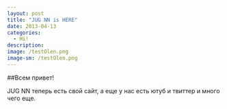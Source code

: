```yaml
---
layout: post
title: "JUG NN is HERE"
date: 2013-04-13
categories:
  - Hi!
description: 
image: /testOlen.png
image-sm: /testOlen.png
---
```


##Всем привет!

JUG NN теперь есть свой сайт, а еще у нас есть ютуб и твиттер и много чего еще.
